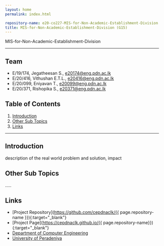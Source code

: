 ```yaml
---
layout: home
permalink: index.html

repository-name: e20-co227-MIS-for-Non-Academic-Establishment-Division
title: MIS-for-Non-Academic-Establishment-Division (G15)
---
```


[comment]: # "This is the standard layout for the project, but you can clean this and use your own template"

MIS-for-Non-Academic-Establishment-Division

---

<!-- 
This is a sample image, to show how to add images to your page. To learn more options, please refer [this](https://projects.ce.pdn.ac.lk/docs/faq/how-to-add-an-image/)

![Sample Image](./images/sample.png)
 -->

## Team
-  E/19/174, Jegatheesan S., [e20174@eng.pdn.ac.lk](mailto:name@email.com)
-  E/20/416, Vithushan E.T.L., [e20416@eng.pdn.ac.lk](mailto:name@email.com)
-  E/20/099, Eniyavan T., [e20099@eng.pdn.ac.lk](mailto:name@email.com)
-  E/20/371, Rishopika S., [e20371@eng.pdn.ac.lk](mailto:name@email.com)

## Table of Contents
1. [Introduction](#introduction)
2. [Other Sub Topics](#other-sub-topics)
3. [Links](#links)

---

## Introduction

 description of the real world problem and solution, impact

## Other Sub Topics

.....

## Links

- [Project Repository](https://github.com/cepdnaclk/{{ page.repository-name }}){:target="_blank"}
- [Project Page](https://cepdnaclk.github.io/{{ page.repository-name}}){:target="_blank"}
- [Department of Computer Engineering](http://www.ce.pdn.ac.lk/)
- [University of Peradeniya](https://eng.pdn.ac.lk/)


[//]: # (Please refer this to learn more about Markdown syntax)
[//]: # (https://github.com/adam-p/markdown-here/wiki/Markdown-Cheatsheet)
